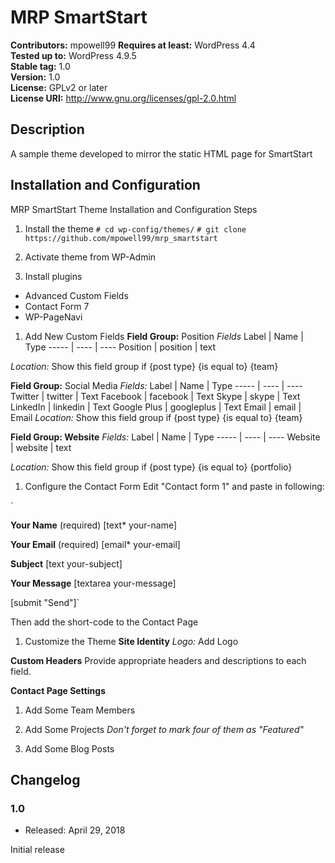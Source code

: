 # MRP SmartStart

**Contributors:** mpowell99
**Requires at least:** WordPress 4.4  
**Tested up to:** WordPress 4.9.5  
**Stable tag:** 1.0  
**Version:** 1.0  
**License:** GPLv2 or later  
**License URI:** http://www.gnu.org/licenses/gpl-2.0.html  

## Description

A sample theme developed to mirror the static HTML page for SmartStart

## Installation and Configuration
MRP SmartStart Theme
Installation and Configuration Steps

1. Install the theme
`# cd wp-config/themes/`
`# git clone https://github.com/mpowell99/mrp_smartstart`


1. Activate theme from WP-Admin


1. Install plugins
 * Advanced Custom Fields
 * Contact Form 7
 * WP-PageNavi


1. Add New Custom Fields
**Field Group:** Position
*Fields*
Label | Name | Type
----- | ---- | ----
Position | position | text

*Location:*
Show this field group if {post type} {is equal to} {team}

**Field Group:** Social Media
*Fields:*
Label | Name | Type
----- | ---- | ----
Twitter | twitter | Text
Facebook | facebook | Text
Skype | skype | Text
LinkedIn | linkedin | Text
Google Plus | googleplus | Text
Email | email | Email
*Location:*
Show this field group if {post type} {is equal to} {team}

**Field Group: Website**
*Fields:*
Label | Name | Type
----- | ---- | ----
Website | website | text

*Location:*
Show this field group if {post type} {is equal to} {portfolio}


1. Configure the Contact Form
Edit "Contact form 1" and paste in following:

`<p class="input-block">
<label> <strong>Your Name</strong> (required)
    [text* your-name] </label>
</p>

<p class="input-block">
<label> <strong>Your Email</strong> (required)
    [email* your-email] </label>
</p>

<p class="input-block">
<label> <strong>Subject</strong>
    [text your-subject] </label>
</p>

<p class="textarea-block">
<label> <strong>Your Message</strong>
    [textarea your-message] </label>
</p>

[submit "Send"]`

Then add the short-code to the Contact Page


1. Customize the Theme
**Site Identity**
	*Logo:* Add Logo

**Custom Headers**
	Provide appropriate headers and descriptions to each field.

**Contact Page Settings**


1. Add Some Team Members


1. Add Some Projects
*Don't forget to mark four of them as "Featured"*


1. Add Some Blog Posts



## Changelog

### 1.0
* Released: April 29, 2018

Initial release
